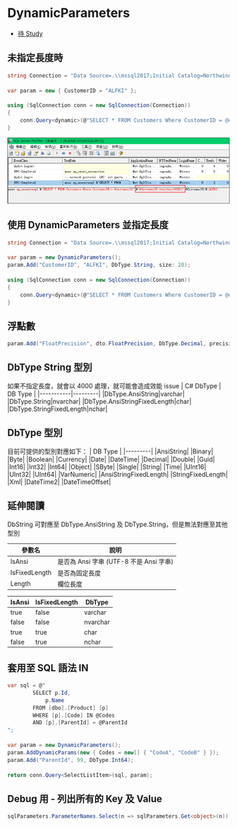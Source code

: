 # DynamicParameters

- [待 Study](https://dotblogs.com.tw/OldNick/2018/01/15/Dapper#INSERT%20statement)

## 未指定長度時

```csharp
string Connection = "Data Source=.\\mssql2017;Initial Catalog=Northwind;Integrated Security=True";

var param = new { CustomerID = "ALFKI" };

using (SqlConnection conn = new SqlConnection(Connection))
{
    conn.Query<dynamic>(@"SELECT * FROM Customers Where CustomerID = @customerId", param).Dump();
}
```

![Text](_images/01.png)

## 使用 DynamicParameters 並指定長度

```csharp
string Connection = "Data Source=.\\mssql2017;Initial Catalog=Northwind;Integrated Security=True";

var param = new DynamicParameters();
param.Add("CustomerID", "ALFKI", DbType.String, size: 20);

using (SqlConnection conn = new SqlConnection(Connection))
{
    conn.Query<dynamic>(@"SELECT * FROM Customers Where CustomerID = @customerId", param).Dump();
}
```

## 浮點數

```csharp
param.Add("FloatPrecision", dto.FloatPrecision, DbType.Decimal, precision: 18, scale: 10);
```

## DbType String 型別

如果不指定長度，就會以 4000 處理，就可能會造成效能 issue
| C# DbType | DB Type |
|-----------|---------|
|DbType.AnsiString|varchar|
|DbType.String|nvarchar|
|DbType.AnsiStringFixedLength|char|
|DbType.StringFixedLength|nchar|

## DbType 型別

目前可提供的型別對應如下：
| DB Type |
|---------|
|AnsiString|
|Binary|
|Byte|
|Boolean|
|Currency|
|Date|
|DateTime|
|Decimal|
|Double|
|Guid|
|Int16|
|Int32|
|Int64|
|Object|
|SByte|
|Single|
|String|
|Time|
|UInt16|
|UInt32|
|UInt64|
|VarNumeric|
|AnsiStringFixedLength|
|StringFixedLength|
|Xml|
|DateTime2|
|DateTimeOffset|

## 延伸閱讀

DbString 可對應至 DbType.AnsiString 及 DbType.String，但是無法對應至其他型別

| 參數名 | 說明 |
| ------ | ---- |
| IsAnsi | 是否為 Ansi 字串 (UTF-8 不是 Ansi 字串) |
| IsFixedLength | 是否為固定長度 |
| Length | 欄位長度 |

| IsAnsi      | IsFixedLength | DbType |
| ----------- | ------------- | ------ |
| true  | false | varchar |
| false | false | nvarchar |
| true  | true | char |
| false | true | nchar |


## 套用至 SQL 語法 IN

```csharp
var sql = @"
        SELECT p.Id,
            p.Name
        FROM [dbo].[Product] [p]
        WHERE [p].[Code] IN @Codes
        AND [p].[ParentId] = @ParentId
";

var param = new DynamicParameters();
param.AddDynamicParams(new { Codes = new[] { "CodeA", "CodeB" } });
param.Add("ParentId", 99, DbType.Int64);

return conn.Query<SelectListItem>(sql, param);
```

## Debug 用 - 列出所有的 Key 及 Value

```cs
sqlParameters.ParameterNames.Select(n => sqlParameters.Get<object>(n))
```